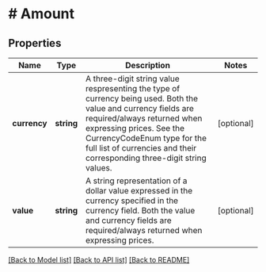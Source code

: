 # # Amount

## Properties

Name | Type | Description | Notes
------------ | ------------- | ------------- | -------------
**currency** | **string** | A three-digit string value respresenting the type of currency being used. Both the value and currency fields are required/always returned when expressing prices. See the CurrencyCodeEnum type for the full list of currencies and their corresponding three-digit string values. | [optional]
**value** | **string** | A string representation of a dollar value expressed in the currency specified in the currency field. Both the value and currency fields are required/always returned when expressing prices. | [optional]

[[Back to Model list]](../../README.md#models) [[Back to API list]](../../README.md#endpoints) [[Back to README]](../../README.md)
